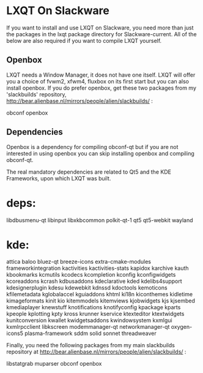 LXQT On Slackware
=================

If you want to install and use LXQT on Slackware, you need more than just
the packages in the lxqt package directory for Slackware-current.
All of the below are also required if you want to compile LXQT yourself.

Openbox
-------

LXQT needs a Window Manager, it does not have one itself.  LXQT will offer
you a choice of fvwm2, xfwm4, fluxbox on its first start but you can also
install openbox. If you do prefer openbox, get these two packages from my
'slackbuilds' repository,
http://bear.alienbase.nl/mirrors/people/alien/slackbuilds/ :

obconf
openbox

Dependencies
------------

Openbox is a dependency for compiling obconf-qt but if you are not interested
in using openbox you can skip installing openbox and compiling obconf-qt.

The real mandatory dependencies are related to Qt5 and the KDE Frameworks,
upon which LXQT was built.

# deps:
libdbusmenu-qt
libinput
libxkbcommon
polkit-qt-1
qt5
qt5-webkit
wayland

# kde:
attica
baloo
bluez-qt
breeze-icons
extra-cmake-modules
frameworkintegration
kactivities
kactivities-stats
kapidox
karchive
kauth
kbookmarks
kcmutils
kcodecs
kcompletion
kconfig
kconfigwidgets
kcoreaddons
kcrash
kdbusaddons
kdeclarative
kded
kdelibs4support
kdesignerplugin
kdesu
kdewebkit
kdnssd
kdoctools
kemoticons
kfilemetadata
kglobalaccel
kguiaddons
khtml
ki18n
kiconthemes
kidletime
kimageformats
kinit
kio
kitemmodels
kitemviews
kjobwidgets
kjs
kjsembed
kmediaplayer
knewstuff
knotifications
knotifyconfig
kpackage
kparts
kpeople
kplotting
kpty
kross
krunner
kservice
ktexteditor
ktextwidgets
kunitconversion
kwallet
kwidgetsaddons
kwindowsystem
kxmlgui
kxmlrpcclient
libkscreen
modemmanager-qt
networkmanager-qt
oxygen-icons5
plasma-framework
sddm
solid
sonnet
threadweaver

Finally, you need the following packages from my main slackbuilds repository
at http://bear.alienbase.nl/mirrors/people/alien/slackbuilds/ :

libstatgrab
muparser
obconf
openbox

